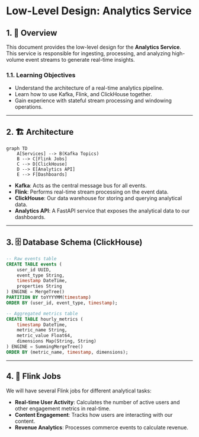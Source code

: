 # Low-Level Design: Analytics Service

## 1. 🎯 Overview

This document provides the low-level design for the **Analytics Service**. This service is responsible for ingesting, processing, and analyzing high-volume event streams to generate real-time insights.

### 1.1. Learning Objectives

-   Understand the architecture of a real-time analytics pipeline.
-   Learn how to use Kafka, Flink, and ClickHouse together.
-   Gain experience with stateful stream processing and windowing operations.

---

## 2. 🏗️ Architecture

```mermaid
graph TD
    A[Services] --> B(Kafka Topics)
    B --> C[Flink Jobs]
    C --> D[ClickHouse]
    D --> E[Analytics API]
    E --> F[Dashboards]
```

-   **Kafka**: Acts as the central message bus for all events.
-   **Flink**: Performs real-time stream processing on the event data.
-   **ClickHouse**: Our data warehouse for storing and querying analytical data.
-   **Analytics API**: A FastAPI service that exposes the analytical data to our dashboards.

---

## 3. 🗄️ Database Schema (ClickHouse)

```sql
-- Raw events table
CREATE TABLE events (
    user_id UUID,
    event_type String,
    timestamp DateTime,
    properties String
) ENGINE = MergeTree()
PARTITION BY toYYYYMM(timestamp)
ORDER BY (user_id, event_type, timestamp);

-- Aggregated metrics table
CREATE TABLE hourly_metrics (
    timestamp DateTime,
    metric_name String,
    metric_value Float64,
    dimensions Map(String, String)
) ENGINE = SummingMergeTree()
ORDER BY (metric_name, timestamp, dimensions);
```

---

## 4. 🚀 Flink Jobs

We will have several Flink jobs for different analytical tasks:

-   **Real-time User Activity**: Calculates the number of active users and other engagement metrics in real-time.
-   **Content Engagement**: Tracks how users are interacting with our content.
-   **Revenue Analytics**: Processes commerce events to calculate revenue.
